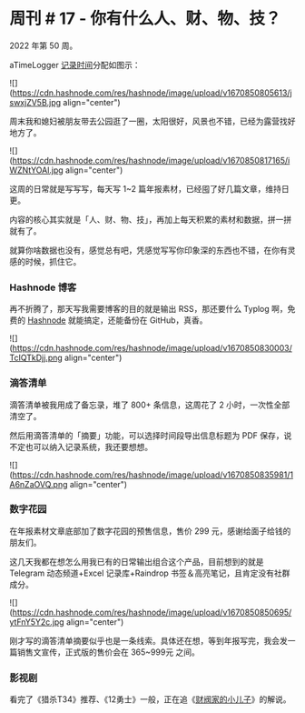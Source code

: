 # 周刊 # 17 - 你有什么人、财、物、技？

2022 年第 50 周。

aTimeLogger [记录时间](http://mp.weixin.qq.com/s?__biz=MzI3MzU5MDA1OQ==&mid=2247485032&idx=1&sn=acb21dab9e80298f57f65f3a9ea3a1c7&chksm=eb21b42cdc563d3a565d6c98ad7010303e68799b4f29c829a6c1fd89ff190878ddb44f22a899&scene=21#wechat_redirect)分配如图示：

![](https://cdn.hashnode.com/res/hashnode/image/upload/v1670850805613/jswxjZV5B.jpg align="center")

周末我和媳妇被朋友带去公园逛了一圈，太阳很好，风景也不错，已经为露营找好地方了。

![](https://cdn.hashnode.com/res/hashnode/image/upload/v1670850817165/iWZNtYOAl.jpg align="center")

这周的日常就是写写写，每天写 1~2 篇年报素材，已经囤了好几篇文章，维持日更。

内容的核心其实就是「人、财、物、技」，再加上每天积累的素材和数据，拼一拼就有了。

就算你啥数据也没有，感觉总有吧，凭感觉写写你印象深的东西也不错，在你有灵感的时候，抓住它。

### **Hashnode 博客**

再不折腾了，那天写我需要博客的目的就是输出 RSS，那还要什么 Typlog 啊，免费的 [Hashnode](https://hashnode.com/) 就能搞定，还能备份在 GitHub，真香。

![](https://cdn.hashnode.com/res/hashnode/image/upload/v1670850830003/TcIQTkDjj.png align="center")

### **滴答清单**

滴答清单被我用成了备忘录，堆了 800+ 条信息，这周花了 2 小时，一次性全部清空了。

然后用滴答清单的「摘要」功能，可以选择时间段导出信息标题为 PDF 保存，说不定也可以纳入记录系统，我还要想想。

![](https://cdn.hashnode.com/res/hashnode/image/upload/v1670850835981/1A6nZaOVQ.png align="center")

### **数字花园**

在年报素材文章底部加了数字花园的预售信息，售价 299 元，感谢给面子给钱的朋友们。

这几天我都在想怎么用我已有的日常输出组合这个产品，目前想到的就是 Telegram 动态频道+Excel 记录库+Raindrop 书签＆高亮笔记，且肯定没有社群成分。

![](https://cdn.hashnode.com/res/hashnode/image/upload/v1670850850695/ytFnY5Y2c.jpg align="center")

刚才写的滴答清单摘要似乎也是一条线索。具体还在想，等到年报写完，我会发一篇销售文宣传，正式版的售价会在 365~999元 之间。

### **影视剧**

看完了《猎杀T34》推荐、《12勇士》一般，正在追《[财阀家的小儿子](https://www.bilibili.com/video/BV1M841157u8/)》的解说。